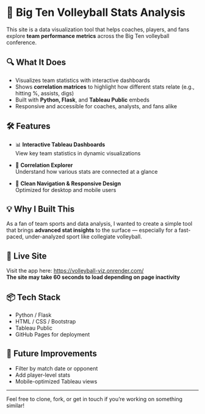# 🏐 Big Ten Volleyball Stats Analysis

This site is a data visualization tool that helps coaches, players, and fans explore **team performance metrics** across the Big Ten volleyball conference.

## 🔍 What It Does

- Visualizes team statistics with interactive dashboards
- Shows **correlation matrices** to highlight how different stats relate (e.g., hitting %, assists, digs)
- Built with **Python, Flask**, and **Tableau Public** embeds
- Responsive and accessible for coaches, analysts, and fans alike

## 🛠️ Features

- 📊 **Interactive Tableau Dashboards**  
  View key team statistics in dynamic visualizations

- 🔗 **Correlation Explorer**  
  Understand how various stats are connected at a glance

- 🧭 **Clean Navigation & Responsive Design**  
  Optimized for desktop and mobile users

## 💡 Why I Built This

As a fan of team sports and data analysis, I wanted to create a simple tool that brings **advanced stat insights** to the surface — especially for a fast-paced, under-analyzed sport like collegiate volleyball.

## 🔗 Live Site

Visit the app here: https://volleyball-viz.onrender.com/  
**The site may take 60 seconds to load depending on page inactivity**

## 📦 Tech Stack

- Python / Flask
- HTML / CSS / Bootstrap
- Tableau Public
- GitHub Pages for deployment

## 🚀 Future Improvements

- Filter by match date or opponent
- Add player-level stats
- Mobile-optimized Tableau views

---

Feel free to clone, fork, or get in touch if you’re working on something similar!

